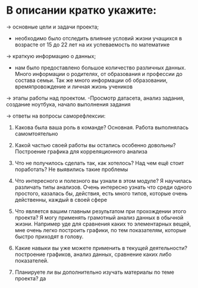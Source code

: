 # В описании кратко укажите:

→ основные цели и задачи проекта;
- необходимо было отследить влияние условий жизни учащихся в возрасте от 15 до 22 лет на их успеваемость по математике

→ краткую информацию о данных;
- нам было предоставлено большое количество различных данных. Много информации о родителях, от образования и профессии до состава семьи. Так же много информации об образовании, времяпровождение и личная жизнь учеников

→ этапы работы над проектом.
-Просмотр датасета, анализ задания, создание ноутбука, начало выполнения задания

→ ответы на вопросы саморефлексии:

1. Какова была ваша роль в команде? Основная. Работа выполнялась самомтоятельно

2. Какой частью своей работы вы остались особенно довольны? Построение графика для корреляционного анализа

3. Что не получилось сделать так, как хотелось? Над чем ещё стоит поработать? Не выявились такие проблемы

4. Что интересного и полезного вы узнали в этом модуле? Я научилась различать типы анализов.  Очень интересно узнать что среди одного простого, казалась бы, действия, есть много типов, которые очень действенны, каждый в своей сфере

5. Что является вашим главным результатом при прохождении этого проекта? Я могу применять грамотный анализ данных в обычной жизни. Например уде для сравнения каких то элементарных вещей, мне очень легко построить графики, по тем показателям, которые быстро приходят в голову.

6. Какие навыки вы уже можете применить в текущей деятельности? построение графиков, анализ данных, сравнение каких либо показателей.

7. Планируете ли вы дополнительно изучать материалы по теме проекта? да